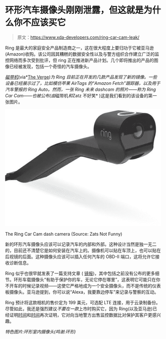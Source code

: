 # 环形汽车摄像头刚刚泄露，但这就是为什么你不应该买它

> 原文：<https://www.xda-developers.com/ring-car-cam-leak/>

Ring 是最大的家庭安全产品制造商之一，这在很大程度上要归功于它被亚马逊(Amazon)收购。该公司因其糟糕的数据安全性以及与警方组织合作建立广泛的监控网络而多次受到批评，但 ring 正在推进新产品计划。几个即将推出的产品的图像已经被发现，包括一个奇怪的汽车摄像头。

[*磁带机*](https://thetapedrive.com/amazon-plans-to-release-a-suite-of-ring-product-including-amazon-fetch-ring-auto-and-this-strange-looking-jaws-camera)(via*[The Verge](https://www.theverge.com/2021/6/18/22540298/amazon-ring-car-dash-cam-image-support-article)*)为 Ring 目前正在开发的几款产品发现了新的镜像。一些设备已经展示过了，比如模仿苹果 AirTags 的“Amazon Fetch”跟踪器，以及用于汽车警报的 Ring Auto。然而，一张 Ring 未来 dashcam 的照片——称为 Ring Car Cam——也被公布(由*磁带机*和*Zatz 不好笑* )这是我们看到的该设备的第一张图片。

 <picture>![Ring Car Cam dash camera](img/16ebdd700b7b8b1ed4ad83fb73cb186e.png)</picture> 

The Ring Car Cam dash camera (Source: Zats Not Funny)

新的环形汽车摄像头应该可以记录汽车的内部和外部。这种设计当然是独一无二的，目前还不清楚它是如何安装在汽车上的。摄像机可以贴在车顶上，也可以贴在后视镜的后面。这种摄像头应该可以插入任何汽车的 OBD-II 端口，这将允许它接收诊断信息。

Ring 似乎也很早就发表了一篇支持文章 ( [镜报](https://web.archive.org/web/20201126064520/https://support.ring.com/hc/en-us/articles/360049596812-Ring-Car-Cam-Information))，其中包括之前没有公布的更多细节。环形车载摄像头“有助于保护你的车，无论它停在哪里”，这表明它可能只在你不开车的时候记录视频——这使它严格地成为一个安全摄像头，而不是传统的仪表板摄像头。亚马逊提到，你可以说“Alexa，我要靠边停车”来记录与警察的互动。

Ring 预计将这款相机的售价定为 199 美元，可选配 LTE 连接，用于云录制备份。尽管如此，我还是强烈建议*不要在一款*上市时购买它，因为 Ring(以及亚马逊)已经证明[时间](https://www.businessinsider.com/ring-doorbells-live-video-security-camera-police-fusus-2020-11)和[时间](https://theintercept.com/2019/02/14/amazon-ring-police-surveillance/)再次证明，它对向当地警方出售监控数据比对保护其客户更感兴趣。

*特色图片:环形室内摄像头(鸣谢:环形)*